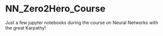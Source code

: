 # NN_Zero2Hero_Course

Just a few jupyter notebooks during the course on Neural Networks with the great Karpathy!
